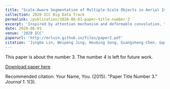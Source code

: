 ```yaml
---
title: "Scale-Aware Segmentation of Multiple-Scale Objects in Aerial Images"
collection: 2020 ICC Big Data Track
permalink: /publication/2020-06-01-paper-title-number-2
excerpt: 'Inspired by attention mechanism and deformable convolution, this paper proposed a Scale-Aware module allowing network better recognize multiple-scale(large, medium, small) objects in aerial images. Additionally, our method can also do well when recognizing objects with oblong shape'
date: 2020-06-01
venue: '2020 ICC'
paperurl: 'http://mrluin.github.io/files/paper2.pdf'
citation: 'Jingbo Lin, Weipeng Jing, Houbing Song, Guangsheng Chen. &quot;Scale-Aware Segmentation of Multiple-Scale Objects in Aerial Images.&quot; <i>ICC 2020 Big Data Track</i>. (Accepted)'
---
```

This paper is about the number 3. The number 4 is left for future work.

[Download paper here](http://mrluin.github.io/files/paper2.pdf)

Recommended citation: Your Name, You. (2015). "Paper Title Number 3." <i>Journal 1</i>. 1(3).
